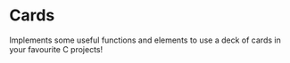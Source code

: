 # Cards

Implements some useful functions and elements to use a deck of cards in your favourite C projects!


